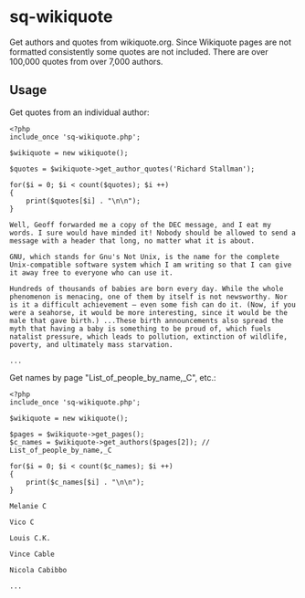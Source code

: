# sq-wikiquote
Get authors and quotes from wikiquote.org. Since Wikiquote pages are not formatted consistently some quotes are not included. There are over 100,000 quotes from over 7,000 authors.
## Usage
Get quotes from an individual author:
```
<?php
include_once 'sq-wikiquote.php';

$wikiquote = new wikiquote();

$quotes = $wikiquote->get_author_quotes('Richard Stallman');

for($i = 0; $i < count($quotes); $i ++)
{
    print($quotes[$i] . "\n\n");
}
```
```
Well, Geoff forwarded me a copy of the DEC message, and I eat my words. I sure would have minded it! Nobody should be allowed to send a message with a header that long, no matter what it is about.

GNU, which stands for Gnu's Not Unix, is the name for the complete Unix-compatible software system which I am writing so that I can give it away free to everyone who can use it.

Hundreds of thousands of babies are born every day. While the whole phenomenon is menacing, one of them by itself is not newsworthy. Nor is it a difficult achievement — even some fish can do it. (Now, if you were a seahorse, it would be more interesting, since it would be the male that gave birth.) ...These birth announcements also spread the myth that having a baby is something to be proud of, which fuels natalist pressure, which leads to pollution, extinction of wildlife, poverty, and ultimately mass starvation.

...
```
Get names by page "List_of_people_by_name,_C", etc.:
```
<?php
include_once 'sq-wikiquote.php';

$wikiquote = new wikiquote();

$pages = $wikiquote->get_pages();
$c_names = $wikiquote->get_authors($pages[2]); // List_of_people_by_name,_C

for($i = 0; $i < count($c_names); $i ++)
{
    print($c_names[$i] . "\n\n");
}
```
```
Melanie C

Vico C

Louis C.K.

Vince Cable

Nicola Cabibbo

...
```
